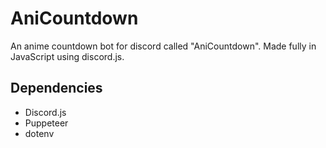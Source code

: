 # AniCountdown
An anime countdown bot for discord called "AniCountdown".
Made fully in JavaScript using discord.js.

## Dependencies
- Discord.js
- Puppeteer
- dotenv
